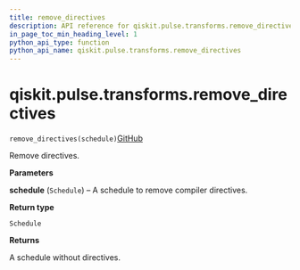 ```yaml
---
title: remove_directives
description: API reference for qiskit.pulse.transforms.remove_directives
in_page_toc_min_heading_level: 1
python_api_type: function
python_api_name: qiskit.pulse.transforms.remove_directives
---
```


# qiskit.pulse.transforms.remove\_directives

<span id="qiskit.pulse.transforms.remove_directives" />

`remove_directives(schedule)`[GitHub](https://github.com/qiskit/qiskit/tree/stable/0.20/qiskit/pulse/transforms/canonicalization.py "view source code")

Remove directives.

**Parameters**

**schedule** (`Schedule`) – A schedule to remove compiler directives.

**Return type**

`Schedule`

**Returns**

A schedule without directives.

